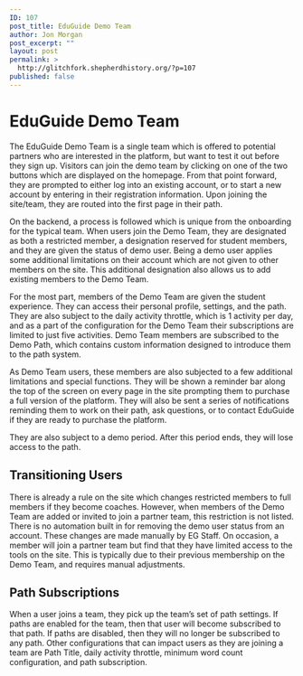 ```yaml
---
ID: 107
post_title: EduGuide Demo Team
author: Jon Morgan
post_excerpt: ""
layout: post
permalink: >
  http://glitchfork.shepherdhistory.org/?p=107
published: false
---
```

<h1>EduGuide Demo Team</h1>
The EduGuide Demo Team is a single team which is offered to potential partners who are interested in the platform, but want to test it out before they sign up. Visitors can join the demo team by clicking on one of the two buttons which are displayed on the homepage. From that point forward, they are prompted to either log into an existing account, or to start a new account by entering in their registration information. Upon joining the site/team, they are routed into the first page in their path.

On the backend, a process is followed which is unique from the onboarding for the typical team. When users join the Demo Team, they are designated as both a restricted member, a designation reserved for student members, and they are given the status of demo user. Being a demo user applies some additional limitations on their account which are not given to other members on the site. This additional designation also allows us to add existing members to the Demo Team.

For the most part, members of the Demo Team are given the student experience. They can access their personal profile, settings, and the path. They are also subject to the daily activity throttle, which is 1 activity per day, and as a part of the configuration for the Demo Team their subscriptions are limited to just five activities. Demo Team members are subscribed to the Demo Path, which contains custom information designed to introduce them to the path system.

As Demo Team users, these members are also subjected to a few additional limitations and special functions. They will be shown a reminder bar along the top of the screen on every page in the site prompting them to purchase a full version of the platform. They will also be sent a series of notifications reminding them to work on their path, ask questions, or to contact EduGuide if they are ready to purchase the platform.

They are also subject to a demo period. After this period ends, they will lose access to the path.
<h2>Transitioning Users</h2>
There is already a rule on the site which changes restricted members to full members if they become coaches. However, when members of the Demo Team are added or invited to join a partner team, this restriction is not listed. There is no automation built in for removing the demo user status from an account. These changes are made manually by EG Staff. On occasion, a member will join a partner team but find that they have limited access to the tools on the site. This is typically due to their previous membership on the Demo Team, and requires manual adjustments.
<h2>Path Subscriptions</h2>
When a user joins a team, they pick up the team’s set of path settings. If paths are enabled for the team, then that user will become subscribed to that path. If paths are disabled, then they will no longer be subscribed to any path. Other configurations that can impact users as they are joining a team are Path Title, daily activity throttle, minimum word count configuration, and path subscription.